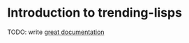 # Introduction to trending-lisps

TODO: write [great documentation](http://jacobian.org/writing/what-to-write/)
